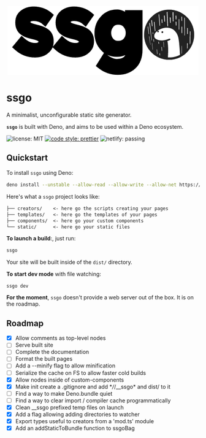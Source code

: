 <p align="center">
  <img src="./assets/logo.png">
</p>

# ssgo

A minimalist, unconfigurable static site generator.

**`ssgo`** is built with Deno, and aims to be used within a Deno ecosystem.

![license: MIT](https://img.shields.io/github/license/mdubourg001/ssgo?style=flat-square)
[![code style: prettier](https://img.shields.io/badge/code_style-prettier-ff69b4.svg?style=flat-square)](https://github.com/prettier/prettier)
![netlify: passing](https://img.shields.io/netlify/d9dae2e0-b3b2-4c86-aee8-7a625de6e18a?style=flat-square)

## Quickstart

To install `ssgo` using Deno:

```bash
deno install --unstable --allow-read --allow-write --allow-net https://denopkg.com/mdubourg001/ssgo/ssgo.ts
```

Here's what a `ssgo` project looks like:

```plaintext
├── creators/    <- here go the scripts creating your pages
├── templates/   <- here go the templates of your pages
├── components/  <- here go your custom components
└── static/      <- here go your static files
```

**To launch a build**:, just run:

```bash
ssgo
```

Your site will be built inside of the `dist/` directory.

**To start dev mode** with file watching:

```bash
ssgo dev
```

**For the moment**, `ssgo` doesn't provide a web server out of the box.
It is on the roadmap.

## Roadmap

- [x] Allow comments as top-level nodes
- [ ] Serve built site
- [ ] Complete the documentation
- [ ] Format the built pages
- [ ] Add a --minify flag to allow minification
- [ ] Serialize the cache on FS to allow faster cold builds
- [x] Allow nodes inside of custom-components
- [x] Make init create a .gitignore and add \*_/_/\_\_ssgo\* and dist/ to it
- [ ] Find a way to make Deno.bundle quiet
- [ ] Find a way to clear import / compiler cache programmatically
- [x] Clean \_\_ssgo prefixed temp files on launch
- [x] Add a flag allowing adding directories to watcher
- [x] Export types useful to creators from a 'mod.ts' module
- [x] Add an addStaticToBundle function to ssgoBag
